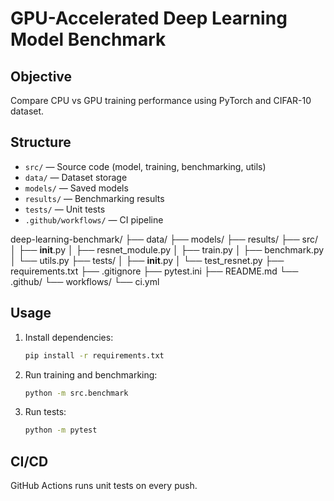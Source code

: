 # GPU-Accelerated Deep Learning Model Benchmark

## Objective
Compare CPU vs GPU training performance using PyTorch and CIFAR-10 dataset.

## Structure

- `src/` — Source code (model, training, benchmarking, utils)
- `data/` — Dataset storage
- `models/` — Saved models
- `results/` — Benchmarking results
- `tests/` — Unit tests
- `.github/workflows/` — CI pipeline

deep-learning-benchmark/
├── data/
├── models/
├── results/
├── src/
│   ├── __init__.py
│   ├── resnet_module.py
│   ├── train.py
│   ├── benchmark.py
│   └── utils.py
├── tests/
│   ├── __init__.py
│   └── test_resnet.py
├── requirements.txt
├── .gitignore
├── pytest.ini
├── README.md
└── .github/
    └── workflows/
        └── ci.yml

## Usage

1. Install dependencies:
    ```bash
    pip install -r requirements.txt
    ```
2. Run training and benchmarking:
    ```bash
    python -m src.benchmark
    ```
3. Run tests:
    ```bash
    python -m pytest
    ```


## CI/CD

GitHub Actions runs unit tests on every push.